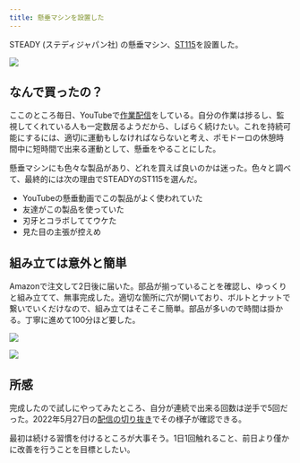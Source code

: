```yaml
---
title: 懸垂マシンを設置した
---
```

STEADY (ステディジャパン社) の懸垂マシン、[ST115](https://www.amazon.co.jp/dp/B09K3QQBKH)を設置した。

![](https://lh4.googleusercontent.com/OqSQoNYAjIunRJgYwEBYV80sbCRlG-K8eLfQDZU09fHQM1YUi3Rpi7iobD0Jehyy1UjJgmr0EVqbJa30wCSfD56XX8pMlCOguiLwloXxMVWkDh27x2_2mkvdsIWvoUbpotaFW6qsIVA9wqY-yJ0N-9VVcpvIi8LrLo87XfjkiJynVbDrxrqZMBal)

なんで買ったの？
--------

ここのところ毎日、YouTubeで[作業配信](https://www.youtube.com/c/r7kamura)をしている。自分の作業は捗るし、監視してくれている人も一定数居るようだから、しばらく続けたい。これを持続可能にするには、適切に運動もしなければならないと考え、ポモドーロの休憩時間中に短時間で出来る運動として、懸垂をやることにした。

懸垂マシンにも色々な製品があり、どれを買えば良いのかは迷った。色々と調べて、最終的には次の理由でSTEADYのST115を選んだ。

*   YouTubeの懸垂動画でこの製品がよく使われていた
*   友達がこの製品を使っていた
*   刃牙とコラボしててウケた
*   見た目の主張が控えめ

組み立ては意外と簡単
----------

Amazonで注文して2日後に届いた。部品が揃っていることを確認し、ゆっくりと組み立てて、無事完成した。適切な箇所に穴が開いており、ボルトとナットで繋いでいくだけなので、組み立てはそこそこ簡単。部品が多いので時間は掛かる。丁寧に進めて100分ほど要した。

![](https://lh6.googleusercontent.com/-XoHDDAHxFjbeN_onTAg06XMWNZbUjlsOlcgJH2mOdfvSRC2gQNRWGQXTaGG0b3cmXB_wDyDMvCC2CLxUAH2W3gu6jBCrJooHVZ_N0SXqgJbNq-vl-VXdvKrcudeTs8GrD9BJ-JAFlkdZ7zvonPyGdcqolnoHNyT1Gd0BDTMAldVGX9F0i4h0svd)

![](https://lh5.googleusercontent.com/pDN4-Q1oTq0crP5bJq5bGVKVzSJMUVhckkAEyZfifKZymHW8S7JvONQJpb9InPsQtoQq8SikL0k6_acLOMYN61yRN04kXJ9g2cFIbd3xJFBXJ_RCVGjOwAOasdtyu3pshLQFu0j_M0kTnx9b-fQ0JI0Y2oWji4ATg-9VZ7MJmd_ajeSclmMpnkgF)

所感
--

完成したので試しにやってみたところ、自分が連続で出来る回数は逆手で5回だった。2022年5月27日の[配信の切り抜き](https://www.youtube.com/clip/Ugkxy2NXpdlfZF0kT9s-MoCOrbB1wpWEryK9)でその様子が確認できる。

最初は続ける習慣を付けるところが大事そう。1日1回触れること、前日より僅かに改善を行うことを目標としたい。
